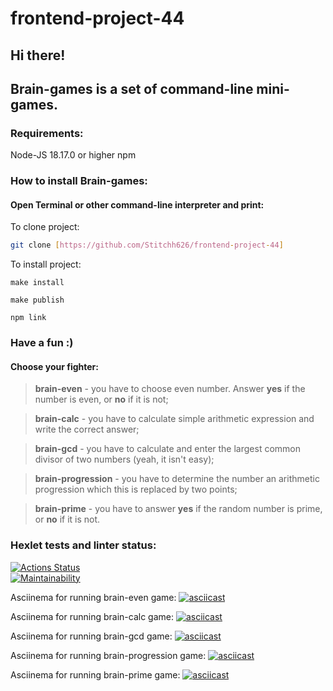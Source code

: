 # frontend-project-44
## Hi there!
## Brain-games is a set of command-line mini-games.

### Requirements:

  Node-JS 18.17.0 or higher
  npm

### How to install Brain-games: 
#### Open Terminal or other command-line interpreter and print:
  To clone project:
  ```sh
git clone [https://github.com/Stitchh626/frontend-project-44]
```
  To install project:
  ```
make install
```
  ```
make publish
```
  ```
npm link
```

### Have a fun :)


#### Choose your  fighter:

> **brain-even** - you have to choose even number. Answer **yes** if the number is even, or **no** if it is not;

> **brain-calс** - you have to calculate simple arithmetic expression and write the correct answer;

> **brain-gcd** - you have to calculate and enter the largest common divisor of two numbers (yeah, it isn't easy);

> **brain-progression** - you have to determine the number an arithmetic progression which this is replaced by two points;

> **brain-prime** - you have to answer **yes** if the random number is prime, or **no** if it is not.

### Hexlet tests and linter status:
[![Actions Status](https://github.com/Stitchh626/frontend-project-44/actions/workflows/hexlet-check.yml/badge.svg)](https://github.com/Stitchh626/frontend-project-44/actions)  
[![Maintainability](https://api.codeclimate.com/v1/badges/674c7f2dc7ff2bc1fc19/maintainability)](https://codeclimate.com/github/Stitchh626/frontend-project-44/maintainability) 


Asciinema for running brain-even game: [![asciicast](https://asciinema.org/a/GOGmFrOzDtj4bEVua4jXMb0e9.svg)](https://asciinema.org/a/GOGmFrOzDtj4bEVua4jXMb0e9)

Asciinema for running brain-calc game: [![asciicast](https://asciinema.org/a/Q7Q7d27AQta5hzGKzpRqkHlAl.svg)](https://asciinema.org/a/Q7Q7d27AQta5hzGKzpRqkHlAl)

Asciinema for running brain-gcd game: [![asciicast](https://asciinema.org/a/FakdhCBHMGGBr5MDMhOycRcna.svg)](https://asciinema.org/a/FakdhCBHMGGBr5MDMhOycRcna)

Asciinema for running brain-progression game: [![asciicast](https://asciinema.org/a/MgZq5QsCxK7RUXcLYrB7XfnLh.svg)](https://asciinema.org/a/MgZq5QsCxK7RUXcLYrB7XfnLh)

Asciinema for running brain-prime game: [![asciicast](https://asciinema.org/a/cHERN3ZseAhe87z0ueLzZUDes.svg)](https://asciinema.org/a/cHERN3ZseAhe87z0ueLzZUDes)
